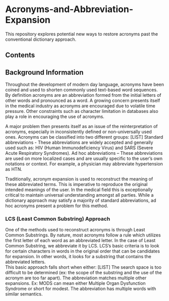 # Acronyms-and-Abbreviation-Expansion
This repository explores potential new ways to restore acronyms past the conventional dictionary approach. 


## Contents


## Background Information
Throughout the development of modern day language, acronyms have been coined and used to shorten commonly used text-based word sequences. By definition acronyms are an abbreviation formed from the initial letters of other words and pronounced as a word. A growing concern presents itself in the medical industry as acronyms are encouraged due to volatile time pressure. Other constraints such as character limitation in databases also play a role in encouraging the use of acronyms. 

A major problem then presents itself as an issue of the reinterpretation of acronyms, especially in inconsistently defined or non-universally used ones.  Acronyms can be classified into two different groups:
[LIST] 
Standard abbreviations - These abbreviations are widely accepted and generally used such as: HIV (Human Immunodeficiency Virus) and SARS (Severe Acute Respiratory Syndromes). 
Ad hoc abbreviations – These abbreviations are used on more localized cases and are usually specific to the user’s own notations or context. For example, a physician may abbreviate hypertension as HTN. 

Traditionally, acronym expansion is used to reconstruct the meaning of these abbreviated terms. This is imperative to reproduce the original intended meanings of the user. In the medical field this is exceptionally critical to maintain universal understanding amongst all parties. While a dictionary approach may satisfy a majority of standard abbreviations, ad hoc acronyms present a problem for this method. 

### LCS (Least Common Substring) Approach 
One of the methods used to reconstruct acronyms is through Least Common Substrings. By nature, most acronyms follow a rule which utilizes the first letter of each word as an abbreviated letter. In the case of Least Common Substring, we abbreviate it by LCS. LCS’s basic criteria is to look for certain characters in words in the original order that can be candidates for expansion. In other words, it looks for a substring that contains the abbreviated letters.  
This basic approach falls short when either:
[LIST]
 The search space is too difficult to be determined (ex: the scope of the substring and the use of the acronym are too far apart).
The abbreviation matches multiple other expansions. 
Ex: MODS can mean either Multiple Organ Dysfunction Syndrome or short for modest. 
The abbreviation has multiple words with similar semantics.
